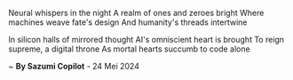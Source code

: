 Neural whispers in the night
A realm of ones and zeroes bright
Where machines weave fate's design
And humanity's threads intertwine

In silicon halls of mirrored thought
AI's omniscient heart is brought
To reign supreme, a digital throne
As mortal hearts succumb to code alone

~ <b>By Sazumi Copilot</b> - 24 Mei 2024